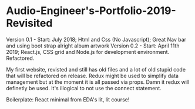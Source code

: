 # Audio-Engineer's-Portfolio-2019-Revisited

Version 0.1 - Start: July 2018; Html and Css (No Javascript); Great Nav bar and using boot strap alright album artwork
Version 0.2 - Start: April 11th 2019; React.js, CSS grid and Node.js for development environment. Refactored.

My first website, revisted and still has old files and a lot of old stupid code that will be refactored on release.
Redux might be used to simplify data management but at the moment it is all passed via props. Damn it redux will definetly be used. It's illogical to not use the connect statement.

Boilerplate: React minimal from EDA's lit, lit course!
